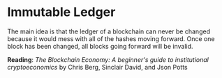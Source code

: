 # Immutable Ledger

The main idea is that the ledger of a blockchain can never be changed because
it would mess with all of the hashes moving forward. Once one block has
been changed, all blocks going forward will be invalid.

**Reading**: *The Blockchain Economy: A beginner's guide to institutional cryptoeconomics* by Chris Berg, Sinclair David, and Json Potts
